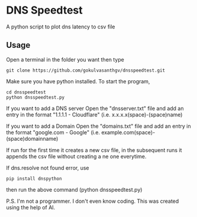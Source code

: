 # DNS Speedtest

A python script to plot dns latency to csv file


## Usage
Open a terminal in the folder you want then type
```
git clone https://github.com/gokulvasanthgv/dnsspeedtest.git
```
Make sure you have python installed.
To start the program, 
```
cd dnsspeedtest
python dnsspeedtest.py
```
If you want to add a DNS server Open the "dnsserver.txt" file and add an entry in the format "1.1.1.1 - Cloudflare" (i.e. x.x.x.x(space)-(space)name)

If you want to add a Domain Open the "domains.txt" file and add an entry in the format "google.com - Google" (i.e. example.com(space)-(space)domainname)

If run for the first time it creates a new csv file, in the subsequent runs it appends the csv file without creating a ne one everytime.

If dns.resolve not found error, use 
```
pip install dnspython
```
then run the above command (python dnsspeedtest.py)

P.S. I'm not a programmer. I don't even know coding. This was created using the help of AI.
